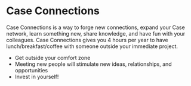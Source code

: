 # Case Connections
Case Connections is a way to forge new connections, expand your Case network, learn something new, share knowledge, and have fun with your colleagues. Case Connections gives you 4 hours per year to have lunch/breakfast/coffee with someone outside your immediate project.

* Get outside your comfort zone
* Meeting new people will stimulate new ideas, relationships, and opportunities
* Invest in yourself!